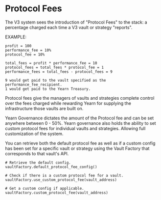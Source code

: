 # Protocol Fees

The V3 system sees the introduction of "Protocol Fees" to the stack: a percentage charged each time a V3 vault or strategy "reports".

EXAMPLE:
    
    profit = 100
    performance_fee = 10%
    protocol_fee = 10%
    
    total_fees = profit * performance_fee = 10
    protocol_fees = total_fees * protocol_fee = 1
    performance_fees = total_fees - protocol_fees = 9
    
    9 would get paid to the vault specified as the performance_fee_recipient.
    1 would get paid to the Yearn Treasury.
    

Protocol fees give the managers of vaults and strategies complete control over the fees charged while rewarding Yearn for supplying the infrastructure those vaults are built on.

Yearn Governance dictates the amount of the Protocol fee and can be set anywhere between 0 - 50%. Yearn governance also holds the ability to set custom protocol fees for individual vaults and strategies. Allowing full customization of the system.

You can retrieve both the default protocol fee as well as if a custom config has been set for a specific vault or strategy using the Vault Factory that corresponds to that vault's API.

    # Retrieve the default config.
    vaultFactory.default_protocol_fee_config()
    
    # Check if there is a custom protocol fee for a vault.
    vaultFactory.use_custom_protocol_fee(vault_address)
    
    # Get a custom config if applicable.
    vaultFactory.custom_protocol_fee(vault_address)
    
